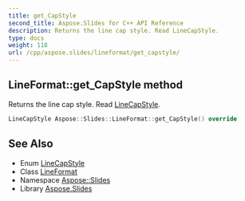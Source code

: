 ```yaml
---
title: get_CapStyle
second_title: Aspose.Slides for C++ API Reference
description: Returns the line cap style. Read LineCapStyle.
type: docs
weight: 118
url: /cpp/aspose.slides/lineformat/get_capstyle/
---
```

## LineFormat::get_CapStyle method


Returns the line cap style. Read [LineCapStyle](../../linecapstyle/).

```cpp
LineCapStyle Aspose::Slides::LineFormat::get_CapStyle() override
```

## See Also

* Enum [LineCapStyle](../../linecapstyle/)
* Class [LineFormat](../)
* Namespace [Aspose::Slides](../../)
* Library [Aspose.Slides](../../../)

